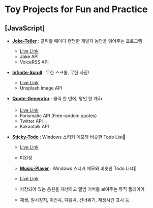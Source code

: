# Toy Projects for Fun and Practice
## [JavaScript] 
+ [**Joke-Teller**](https://github.com/42KIM/toy-projects/tree/master/javascript/Joke-Teller) : 클릭할 때마다 랜덤한 개발자 농담을 읽어주는 프로그램
  + [Live Link](https://42kim.github.io/toy-projects/javascript/Joke-Teller/)
  + Joke API
  + VoiceRSS API

+ [**Infinite-Scroll**](https://github.com/42KIM/toy-projects/tree/master/javascript/Infinite-Scroll) : 무한 스크롤, 무한 사진!
  + [Live Link](https://42kim.github.io/toy-projects/javascript/Infinite-Scroll/)
  + Unsplash Image API

+ [**Quote-Generator**](https://github.com/42KIM/toy-projects/tree/master/javascript/Quote-Generator) : 클릭 한 번에, 명언 한 개👍
  + [Live Link](https://42kim.github.io/toy-projects/javascript/Quote-Generator)
  + Forismatic API (Free random quotes)
  + Twitter API
  + Kakaotalk API

+ [**Sticky-Todo**](https://github.com/42KIM/toy-projects/tree/master/javascript/Sticky-Todo) : Windows 스티커 메모와 비슷한 Todo List📝
  + [Live Link](https://42kim.github.io/toy-projects/javascript/Sticky-Todo)
  + 미완성

  + [**Music-Player**](https://github.com/42KIM/toy-projects/tree/master/javascript/Music-Player) : Windows 스티커 메모와 비슷한 Todo List📝
  + [Live Link](https://42kim.github.io/toy-projects/javascript/Music-Player)
  + 저장되어 있는 음원을 재생하고 앨범 커버를 보여주는 뮤직 플레이어
  + 재생, 일시정지, 이전곡, 다음곡, 건너뛰기, 재생시간 표시 등